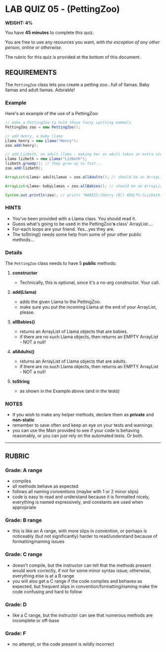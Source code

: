 # LAB QUIZ 05 - (PettingZoo)

**WEIGHT: 4%**

You have **45 minutes** to complete this quiz.

You are free to use any resources you want, _with the exception of any other person, online or otherwise_.

The rubric for this quiz is provided at the bottom of this document.

## REQUIREMENTS

The `PettingZoo` class lets you create a petting zoo...full of llamas. Baby llamas and adult llamas. Adorable!

### Example

Here's an example of the use of a PettingZoo:

```java
// make a PettingZoo to hold those fuzzy spitting mammals
PettingZoo zoo = new PettingZoo();

// add Henry, a baby llama
Llama henry = new Llama("Henry");
zoo.add(henry);

// add Lizbeth, an adult llama - making her an adult takes an extra step...
Llama lizbeth = new Llama("Lizbeth");
lizbeth.growUp(); // they grow up so fast...
zoo.add(lizbeth);

ArrayList<Llama> adultLlamas = zoo.allAdults(); // should be an ArrayList with lizbeth in it

ArrayList<Llama> babyLlamas = zoo.allBabies(); // should be an ArrayList with henry in it

System.out.println(zoo); // prints "BABIES:[Henry (B)] ADULTS:[Lizbeth (A)]" to the console
```

### HINTS

- You've been provided with a Llama class. You should read it.
- Guess what's going to be used in the PettingZoo'**s** class' ArrayList....
- For-each loops are your friend. Yes...yes they are.
- The toString() needs some help from some of your other public methods...

### Details

The `PettingZoo` class needs to have 5 **public** methods:

1. **constructor**

   - Technically, this is optional, since it's a no-arg constructor. Your call.

1. **add(Llama)**

   - adds the given Llama to the PettingZoo.
   - make sure you put the incoming Llama at the end of your ArrayList, please.

1. **allBabies()**

   - returns an ArrayList of Llama objects that are babies.
   - if there are no such Llama objects, then returns an EMPTY ArrayList - NOT a null!

1. **allAdults()**

   - returns an ArrayList of Llama objects that are adults.
   - if there are no such Llama objects, then returns an EMPTY ArrayList - NOT a null!

1. **toString**

   - as shown in the Example above (and in the tests)

### NOTES

- if you wish to make any helper methods, declare them as **private** and **non-static**
- remember to save often and keep an eye on your tests and warnings
- you can use the Main provided to see if your code is behaving reasonably, or you can just rely on the automated tests. Or both.

---

## RUBRIC

### Grade: A range

- compiles
- all methods behave as expected
- follows all naming conventions (maybe with 1 or 2 minor slips)
- code is easy to read and understand because it is formatted nicely, everything is named expressively, and constants are used when appropriate

### Grade: B range

- this is like an A range, with more slips in convention, or perhaps is noticeably (but not significantly) harder to read/understand because of formatting/naming issues

### Grade: C range

- doesn't compile, but the instructor can tell that the methods present would work correctly, if not for some minor syntax issue; otherwise, everything else is at a B range
- you will also get a C range if the code compiles and behaves as expected, but frequent slips in convention/formatting/naming make the code confusing and hard to follow

### Grade: D

- like a C range, but the instructor can see that numerous methods are incomplete or off-base

### Grade: F

- no attempt, or the code present is wildly incorrect

